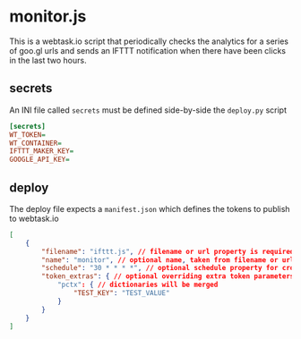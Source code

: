 # monitor.js

This is a webtask.io script that periodically checks the analytics for a series of goo.gl urls and sends an IFTTT notification when there have been clicks in the last two hours.

## secrets

An INI file called `secrets` must be defined side-by-side the `deploy.py` script

```ini
[secrets]
WT_TOKEN=
WT_CONTAINER=
IFTTT_MAKER_KEY=
GOOGLE_API_KEY=
```

## deploy

The deploy file expects a `manifest.json` which defines the tokens to publish to webtask.io

```json
[
    {
        "filename": "ifttt.js", // filename or url property is required
        "name": "monitor", // optional name, taken from filename or url otherwise
        "schedule": "30 * * * *", // optional schedule property for cron jobs
        "token_extras": { // optional overriding extra token parameters see: https://webtask.io/docs/api_issue
            "pctx": { // dictionaries will be merged
                "TEST_KEY": "TEST_VALUE"
            }
        }
    }
]
```
